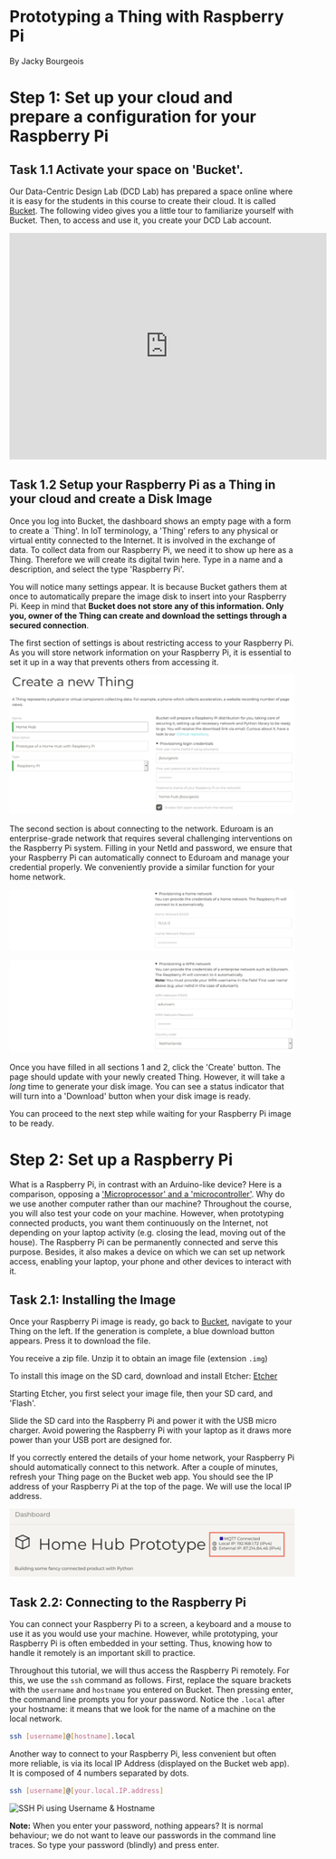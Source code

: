 # Prototyping a Thing with Raspberry Pi

By Jacky Bourgeois

# Step 1: Set up your cloud and prepare a configuration for your Raspberry Pi

## Task 1.1 Activate your space on 'Bucket'.

Our Data-Centric Design Lab (DCD Lab) has prepared a space online where it is easy for the students in this course to create their cloud. It is called [Bucket](https://dwd.tudelft.nl/bucket/). The following video gives you a little tour to familiarize yourself with Bucket. Then, to access and use it, you create your DCD Lab account.

<iframe width="560" height="400" src="https://www.youtube.com/embed/H2Ogmi1J-P8" frameborder="0" allow="accelerometer; autoplay; encrypted-media; gyroscope; picture-in-picture" allowfullscreen></iframe>

## Task 1.2 Setup your Raspberry Pi as a Thing in your cloud and create a Disk Image

Once you log into Bucket, the dashboard shows an empty page with a form to create a `Thing'. In IoT terminology, a 'Thing' refers to any physical or virtual entity connected to the Internet. It is involved in the exchange of data. To collect data from our Raspberry Pi, we need it to show up here as a Thing. Therefore we will create its digital twin here. Type in a name and a description, and select the type 'Raspberry Pi'.

You will notice many settings appear. It is because Bucket gathers them at once to automatically prepare the image disk to insert into your Raspberry Pi. Keep in mind that **Bucket does not store any of this information. Only you, owner of the Thing can create and download the settings through a secured connection**.

The first section of settings is about restricting access to your Raspberry Pi. As you will store network information on your Raspberry Pi, it is essential to set it up in a way that prevents others from accessing it.

![Create a Thing with WiFi Credentials connecting to the Internet](https://github.com/datacentricdesign/app-dcd/raw/main/docs/tutorials/images/thing-raspberrypi/1_2_21.png)

The second section is about connecting to the network. Eduroam is an enterprise-grade network that requires several challenging interventions on the Raspberry Pi system. Filling in your NetId and password, we ensure that your Raspberry Pi can automatically connect to Eduroam and manage your credential properly. We conveniently provide a similar function for your home network.

![Home network](https://github.com/datacentricdesign/app-dcd/raw/main/docs/tutorials/images/thing-raspberrypi/1_2_22.png)

![Eduroam](https://github.com/datacentricdesign/app-dcd/raw/main/docs/tutorials/images/thing-raspberrypi/1_2_23.png)

Once you have filled in all sections 1 and 2, click the 'Create' button. The page should update with your newly created Thing. However, it will take a _long_ time to generate your disk image. You can see a status indicator that will turn into a 'Download' button when your disk image is ready.

You can proceed to the next step while waiting for your Raspberry Pi image to be ready.


# Step 2: Set up a Raspberry Pi

What is a Raspberry Pi, in contrast with an Arduino-like device? Here is a comparison, opposing a ['Microprocessor' and a 'microcontroller'](https://www.youtube.com/watch?v=7vhvnaWUZjE). Why do we use another computer rather than our machine? Throughout the course, you will also test your code on your machine. However, when prototyping connected products, you want them continuously on the Internet, not depending on your laptop activity (e.g. closing the lead, moving out of the house). The Raspberry Pi can be permanently connected and serve this purpose. Besides, it also makes a device on which we can set up network access, enabling your laptop, your phone and other devices to interact with it.

## Task 2.1: Installing the Image

Once your Raspberry Pi image is ready, go back to [Bucket](https://dwd.tudelft.nl/bucket), navigate to your Thing on the left. If the generation is complete, a blue download button appears. Press it to download the file.

You receive a zip file. Unzip it to obtain an image file (extension `.img`)

To install this image on the SD card, download and install Etcher: [Etcher](https://www.balena.io/etcher/)

Starting Etcher, you first select your image file, then your SD card, and 'Flash'.

Slide the SD card into the Raspberry Pi and power it with the USB micro charger. Avoid powering the Raspberry Pi with your laptop as it draws more power than your USB port are designed for.

If you correctly entered the details of your home network, your Raspberry Pi should automatically connect to this network. After a couple of minutes, refresh your Thing page on the Bucket web app. You should see the IP address of your Raspberry Pi at the top of the page. We will use the local IP address.

![Connected Thing](https://github.com/datacentricdesign/app-dcd/raw/main/docs/tutorials/images/thing-raspberrypi/2_1_0.png)

## Task 2.2: Connecting to the Raspberry Pi

You can connect your Raspberry Pi to a screen, a keyboard and a mouse to use it as you would use your machine. However, while prototyping, your Raspberry Pi is often embedded in your setting. Thus, knowing how to handle it remotely is an important skill to practice.

Throughout this tutorial, we will thus access the Raspberry Pi remotely. For this, we use the `ssh` command as follows. First, replace the square brackets with the `username` and `hostname` you entered on Bucket. Then pressing enter, the command line prompts you for your password. Notice the `.local` after your hostname: it means that we look for the name of a machine on the local network.

```bash
ssh [username]@[hostname].local
```

Another way to connect to your Raspberry Pi, less convenient but often more reliable, is via its local IP Address (displayed on the Bucket web app). It is composed of 4 numbers separated by dots.

```bash
ssh [username]@[your.local.IP.address]
```

![SSH Pi using Username & Hostname](https://github.com/datacentricdesign/app-dcd/raw/main/docs/tutorials/images/thing-raspberrypi/4_2_0.png)

**Note:** When you enter your password, nothing appears? It is normal behaviour; we do not want to leave our passwords in the command line traces. So type your password (blindly) and press enter.